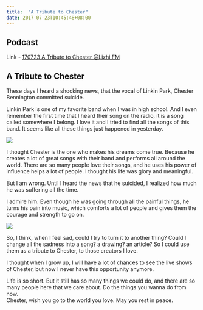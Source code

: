 ```yaml
---
title:  "A Tribute to Chester"
date: 2017-07-23T10:45:48+08:00
---
```


## Podcast

Link - [170723 A Tribute to Chester @Lizhi FM](http://www.lizhi.fm/box#play)


## A Tribute to Chester

These days I heard a shocking news, that the vocal of Linkin Park, Chester Bennington committed suicide.  

Linkin Park is one of my favorite band when I was in high school. And I even remember the first time that I heard their song on the radio, it is a song called somewhere I belong. I love it and I tried to find all the songs of this band. It seems like all these things just happened in yesterday.  

![](https://img1.doubanio.com/lpic/s1401378.jpg)

I thought Chester is the one who makes his dreams come true. Because he creates a lot of great songs with their band and performs all around the world. There are so many people love their songs, and he uses his power of influence helps a lot of people. I thought his life was glory and meaningful.  

But I am wrong. Until I heard the news that he suicided, I realized how much he was suffering all the time.  

I admire him. Even though he was going through all the painful things, he turns his pain into music, which comforts a lot of people and gives them the courage and strength to go on.  

![](https://beletris.cz/spisovatelske-listy/wp-content/uploads/2017/07/Chester-Bennington-Linkin-Park-520x245.jpg)

So, I think, when I feel sad, could I try to turn it to another thing? Could I change all the sadness into a song? a drawing? an article? So I could use them as a tribute to Chester, to those creators I love.  

I thought when I grow up, I will have a lot of chances to see the live shows of Chester, but now I never have this opportunity anymore.   

Life is so short. But it still has so many things we could do, and there are so many people here that we care about. Do the things you wanna do from now.   
Chester, wish you go to the world you love. May you rest in peace.

